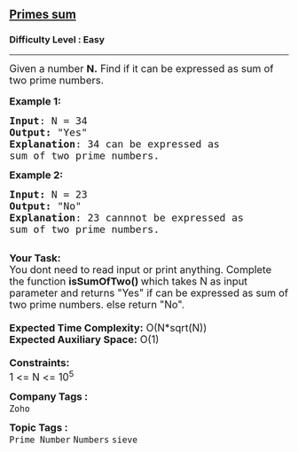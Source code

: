 <h2><a href="https://www.geeksforgeeks.org/problems/primes-sum5827/1?page=1&category=sieve&status=unsolved&sortBy=submissions">Primes sum</a></h2><h3>Difficulty Level : Easy</h3><hr><div class="problems_problem_content__Xm_eO"><p><span style="font-size:18px">Given a number <strong>N.</strong> Find if it can be expressed as sum of two prime numbers.</span><br>
<br>
<span style="font-size:18px"><strong>Example 1:</strong></span></p>

<pre><span style="font-size:18px"><strong>Input</strong>: N = 34
<strong>Output:</strong>&nbsp;"Yes"&nbsp;
<strong>Explanation</strong>: 34 can be expressed as 
sum of two prime numbers.
</span></pre>

<p><span style="font-size:18px"><strong>Example 2:</strong></span></p>

<pre><span style="font-size:18px"><strong>Input: </strong>N = 23
<strong>Output:&nbsp;</strong>"No"
<strong>Explanation</strong>: 23 cannnot be expressed as
sum of two prime numbers. 
</span></pre>

<p><br>
<span style="font-size:18px"><strong>Your Task:&nbsp;&nbsp;</strong><br>
You dont need to read input or print anything. Complete the function <strong>isSumOfTwo()&nbsp;</strong>which takes N&nbsp;as input parameter and returns "Yes"&nbsp;if can be expressed as sum of two prime numbers.&nbsp;else return "No".<br>
<br>
<strong>Expected Time Complexity:</strong> O(N*sqrt(N))<br>
<strong>Expected Auxiliary Space:</strong> O(1)<br>
<br>
<strong>Constraints:</strong><br>
1 &lt;= N&nbsp;&lt;= 10<sup>5</sup></span></p>
</div><p><span style=font-size:18px><strong>Company Tags : </strong><br><code>Zoho</code>&nbsp;<br><p><span style=font-size:18px><strong>Topic Tags : </strong><br><code>Prime Number</code>&nbsp;<code>Numbers</code>&nbsp;<code>sieve</code>&nbsp;